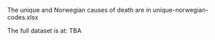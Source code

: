 The unique and Norwegian causes of death are in unique-norwegian-codes.xlsx

The full dataset is at: TBA
